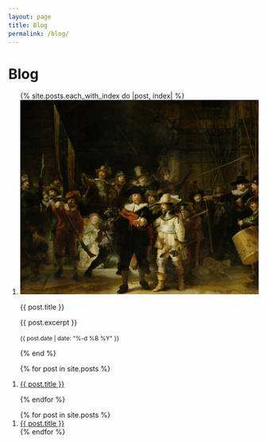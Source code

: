 ```yaml
---
layout: page
title: Blog
permalink: /blog/
---
```


# Blog

<ol class="post-list my-2">
    {% site.posts.each_with_index do |post, index| %}
    <li>
      <div class="card border">
        <div style="display: flex; align-items: center; flex-wrap: wrap">
          <div class="col-md-3 p-2">
            <img src="/assets/images/rijksmuseum.jpg" class="img-fluid rounded-1" alt="...">
          </div>
          <div class="col-md-9 px-2">
            <div class="card-body">
              <p class="card-title h2">{{ post.title }}</p>
              <p class="card-text">{{ post.excerpt }}</p>
              <p class="card-text"><small class="text-muted">{{ post.date | date: "%-d %B %Y" }}</small></p>
            </div>
          </div>
        </div>
      </div>
     </li>
  {% end %}
</ol>
  
<ol class="post-list my-2">
  {% for post in site.posts %}
    <li>
      <div class="card">
        <div class="card-body">
          <p class="card-title h3"><a class="post-link" href="{{ post.url }}">{{ post.title }}</a></p>
        </div>
      </div>
    </li>
  {% endfor %}
</ol>

<ol class="post-list">
  {% for post in site.posts %}
    <li>
      <a class="post-link" href="{{ post.url }}">{{ post.title }}</a>
    </li>
  {% endfor %}
</ol>

      
<!-- revue -->

<!-- 
  <div id="revue-embed">
    <form action="https://www.getrevue.co/profile/stuartelimu/add_subscriber" method="post" id="revue-form" name="revue-form"  target="_blank">
    <div class="revue-form-group">
      <label for="member_email">Email address</label>
      <input class="revue-form-field" placeholder="Your email address..." type="email" name="member[email]" id="member_email">
    </div>
    <div class="revue-form-group">
      <label for="member_first_name">First name <span class="optional">(Optional)</span></label>
      <input class="revue-form-field" placeholder="First name... (Optional)" type="text" name="member[first_name]" id="member_first_name">
    </div>
    <div class="revue-form-group">
      <label for="member_last_name">Last name <span class="optional">(Optional)</span></label>
      <input class="revue-form-field" placeholder="Last name... (Optional)" type="text" name="member[last_name]" id="member_last_name">
    </div>
    <div class="revue-form-actions">
      <input type="submit" value="Subscribe" name="member[subscribe]" id="member_submit">
    </div>
    <div class="revue-form-footer">By subscribing, you agree with Revue’s <a target="_blank" href="https://www.getrevue.co/terms">Terms of Service</a> and <a target="_blank" href="https://www.getrevue.co/privacy">Privacy Policy</a>.</div>
    </form>
  </div>
-->

      
<!-- convertkit -->
<script async data-uid="3df2bee2cc" src="https://wondrous-speaker-8686.ck.page/3df2bee2cc/index.js"></script>

